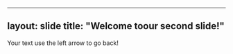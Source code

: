 ---------------
layout: slide
title: "Welcome toour second slide!"
---------------
Your text
use the left arrow to go back!
